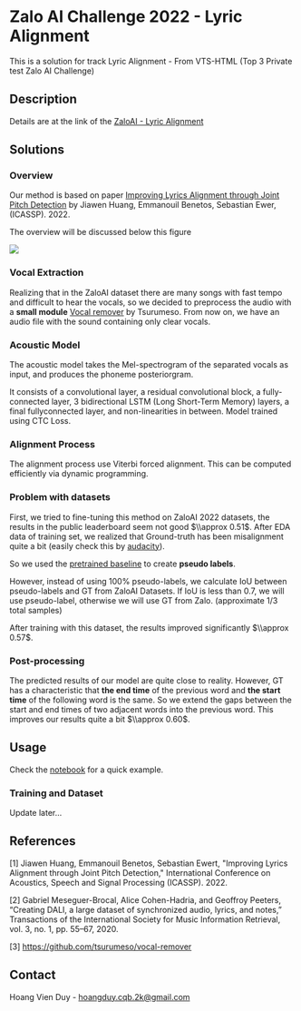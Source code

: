# Zalo AI Challenge 2022 - Lyric Alignment

This is a solution for track Lyric Alignment - From VTS-HTML (Top 3 Private test Zalo AI Challenge)

## Description

Details are at the link of the [ZaloAI - Lyric Alignment](https://challenge.zalo.ai/portal/lyric-alignment)

## Solutions 

### Overview

Our method is based on paper [Improving Lyrics Alignment through Joint Pitch Detection](https://arxiv.org/pdf/2202.01646.pdf) by Jiawen Huang, Emmanouil Benetos, Sebastian Ewer, (ICASSP). 2022.

The overview will be discussed below this figure

![](./figure/overview.png)

### Vocal Extraction

Realizing that in the ZaloAI dataset there are many songs with fast tempo and difficult to hear the vocals, so we decided to preprocess the audio with a **small module** [Vocal remover](https://github.com/tsurumeso/vocal-remover) by Tsurumeso. From now on, we have an audio file with the sound containing only clear vocals.

### Acoustic Model

The acoustic model takes the Mel-spectrogram of the separated vocals as input, and produces the phoneme posteriorgram.

It consists of a convolutional layer, a residual convolutional block, a fully-connected layer, 3 bidirectional LSTM (Long Short-Term Memory) layers, a final fullyconnected layer, and non-linearities in between. Model trained using CTC Loss.

### Alignment Process

The alignment process use Viterbi forced alignment. This can be computed efficiently via dynamic programming.

### Problem with datasets

First, we tried to fine-tuning this method on ZaloAI 2022 datasets, the results in the public leaderboard seem not good $\\approx 0.51$. After EDA data of training set, we realized that Ground-truth has been misalignment quite a bit (easily check this by [audacity](https://www.audacityteam.org/download/)).

So we used the [pretrained baseline](https://github.com/jhuang448/LyricsAlignment-MTL/blob/main/checkpoints/checkpoint_Baseline) to create **pseudo labels**. 

However, instead of using 100% pseudo-labels, we calculate IoU between pseudo-labels and GT from ZaloAI Datasets. If IoU is less than 0.7, we will use pseudo-label, otherwise we will use GT from Zalo. (approximate 1/3 total samples)

After training with this dataset, the results improved significantly $\\approx 0.57$. 

### Post-processing

The predicted results of our model are quite close to reality. However, GT has a characteristic that **the end time** of the previous word and **the start time** of the following word is the same. So we extend the gaps between the start and end times of two adjacent words into the previous word. This improves our results quite a bit $\\approx 0.60$.

## Usage

Check the [notebook](https://github.com/vieduy/zac2022-lyric-alignment/blob/main/predict_notebook.ipynb) for a quick example.

### Training and Dataset

Update later...

## References

[1] Jiawen Huang, Emmanouil Benetos, Sebastian Ewert, "Improving Lyrics Alignment through Joint Pitch Detection," International Conference on Acoustics, Speech and Signal Processing (ICASSP). 2022.

[2] Gabriel Meseguer-Brocal, Alice Cohen-Hadria, and Geoffroy Peeters, “Creating DALI, a large dataset of synchronized audio, lyrics, and notes,” Transactions of the International Society for Music Information Retrieval, vol. 3, no. 1, pp. 55–67, 2020.

[3] https://github.com/tsurumeso/vocal-remover

## Contact

Hoang Vien Duy - hoangduy.cqb.2k@gmail.com
